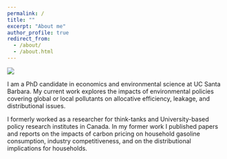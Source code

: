 ```yaml
---
permalink: /
title: ""
excerpt: "About me"
author_profile: true
redirect_from: 
  - /about/
  - /about.html
---
```


<!--<img align="right" src="https://vthivierge.github.io/images/Vincent_Thivierge_003.jpg" alt="Photo" style="width: 210px; border-radius: 10px; padding: 8px 8px 8px 8px"/>-->

![](images/calepa_og.jpeg)

I am a PhD candidate in economics and environmental science at UC Santa Barbara. My current work explores the impacts of environmental policies covering global or local pollutants on allocative efficiency, leakage, and distributional issues.  

I formerly worked as a researcher for think-tanks and University-based policy research institutes in Canada. In my former work I published papers and reports on the impacts of carbon pricing on household gasoline consumption, industry competitiveness, and on the distributional implications for households.